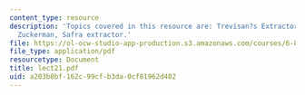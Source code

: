 ```yaml
---
content_type: resource
description: 'Topics covered in this resource are: Trevisan?s Extractor and The Ta-Shma,
  Zuckerman, Safra extractor.'
file: https://ol-ocw-studio-app-production.s3.amazonaws.com/courses/6-895-essential-coding-theory-fall-2004/a203b8bf162c99cfb3da0cf81962d402_lect21.pdf
file_type: application/pdf
resourcetype: Document
title: lect21.pdf
uid: a203b8bf-162c-99cf-b3da-0cf81962d402
---
```

